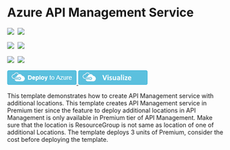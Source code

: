 # Azure API Management Service

<IMG SRC="https://azurequickstartsservice.blob.core.windows.net/badges/201-api-management-create-with-multiregion/PublicLastTestDate.svg" />&nbsp;
<IMG SRC="https://azurequickstartsservice.blob.core.windows.net/badges/201-api-management-create-with-multiregion/PublicDeployment.svg" />&nbsp;

<IMG SRC="https://azurequickstartsservice.blob.core.windows.net/badges/201-api-management-create-with-multiregion/FairfaxLastTestDate.svg" />&nbsp;
<IMG SRC="https://azurequickstartsservice.blob.core.windows.net/badges/201-api-management-create-with-multiregion/FairfaxDeployment.svg" />&nbsp;

<IMG SRC="https://azurequickstartsservice.blob.core.windows.net/badges/201-api-management-create-with-multiregion/BestPracticeResult.svg" />&nbsp;
<IMG SRC="https://azurequickstartsservice.blob.core.windows.net/badges/201-api-management-create-with-multiregion/CredScanResult.svg" />&nbsp;

<a href="https://portal.azure.com/#create/Microsoft.Template/uri/https%3A%2F%2Fraw.githubusercontent.com%2Fazure%2Fazure-quickstart-templates%2Fmaster%2F201-api-management-create-with-hostname%2Fazuredeploy.json" target="_blank">
    <img src="https://raw.githubusercontent.com/Azure/azure-quickstart-templates/master/1-CONTRIBUTION-GUIDE/images/deploytoazure.png"/>
</a>
<a href="http://armviz.io/#/?load=https%3A%2F%2Fraw.githubusercontent.com%2FAzure%2Fazure-quickstart-templates%2Fmaster%2F201-api-management-create-with-hostname%2Fazuredeploy.json" target="_blank">
    <img src="https://raw.githubusercontent.com/Azure/azure-quickstart-templates/master/1-CONTRIBUTION-GUIDE/images/visualizebutton.png"/>
</a>

This template demonstrates how to create API Management service with additional locations.  This template creates API Management service in Premium tier since the feature to deploy additional locations in API Management is only available in Premium tier of API Management. Make sure that the location is ResourceGroup is not same as location of one of additional Locations. The template deploys 3 units of Premium, consider the cost before deploying the template.

